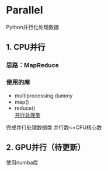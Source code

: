 # Parallel
Python并行化处理数据
## 1. CPU并行

### 思路：MapReduce

### 使用的库
* multiprocessing.dummy
* map()
* reduce()<br>
[并行处理类](https://github.com/naughtybabyfirst/Parallel/blob/main/Python%E5%A4%9A%E7%BA%BF%E7%A8%8B%E5%B9%B6%E8%A1%8C%E5%A4%84%E7%90%86%E6%95%B0%E6%8D%AE.py)

完成并行处理数据类
并行数<=CPU核心数

## 2. GPU并行（待更新）
使用numba库
